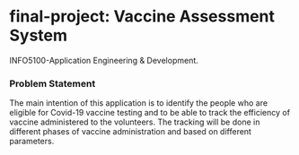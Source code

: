 # final-project: Vaccine Assessment System
INFO5100-Application Engineering & Development.

### Problem Statement
The main intention of this application is to identify the people who are eligible for Covid-19 vaccine testing and to be able to track the efficiency of vaccine administered to the volunteers. The tracking will be done in different phases of vaccine administration and based on different parameters.

